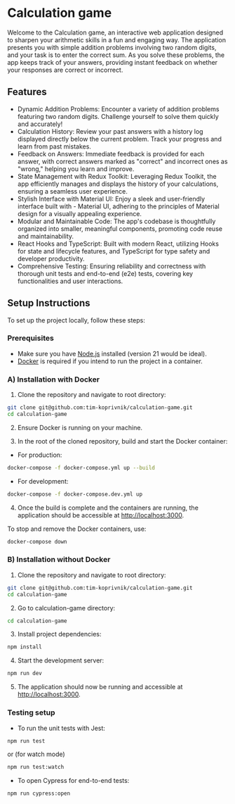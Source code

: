 # Calculation game

Welcome to the Calculation game, an interactive web application designed to sharpen your arithmetic skills in a fun and engaging way. The application presents you with simple addition problems involving two random digits, and your task is to enter the correct sum. As you solve these problems, the app keeps track of your answers, providing instant feedback on whether your responses are correct or incorrect.

## Features
- Dynamic Addition Problems: Encounter a variety of addition problems featuring two random digits. Challenge yourself to solve them quickly and accurately!
- Calculation History: Review your past answers with a history log displayed directly below the current problem. Track your progress and learn from past mistakes.
- Feedback on Answers: Immediate feedback is provided for each answer, with correct answers marked as "correct" and incorrect ones as "wrong," helping you learn and improve.
- State Management with Redux Toolkit: Leveraging Redux Toolkit, the app efficiently manages and displays the history of your calculations, ensuring a seamless user experience.
- Stylish Interface with Material UI: Enjoy a sleek and user-friendly interface built with - Material UI, adhering to the principles of Material design for a visually appealing experience.
- Modular and Maintainable Code: The app's codebase is thoughtfully organized into smaller, meaningful components, promoting code reuse and maintainability.
- React Hooks and TypeScript: Built with modern React, utilizing Hooks for state and lifecycle features, and TypeScript for type safety and developer productivity.
- Comprehensive Testing: Ensuring reliability and correctness with thorough unit tests and end-to-end (e2e) tests, covering key functionalities and user interactions.

## Setup Instructions

To set up the project locally, follow these steps:

### Prerequisites

- Make sure you have [Node.js](https://nodejs.org/) installed (version 21 would be ideal).
- [Docker](https://www.docker.com/get-started) is required if you intend to run the project in a container.

### A) Installation with Docker

1. Clone the repository and navigate to root directory:

```bash
git clone git@github.com:tim-koprivnik/calculation-game.git
cd calculation-game
```

2. Ensure Docker is running on your machine.

3. In the root of the cloned repository, build and start the Docker container:

- For production:

```bash
docker-compose -f docker-compose.yml up --build
```

- For development:

```bash
docker-compose -f docker-compose.dev.yml up
```

4. Once the build is complete and the containers are running, the application should be accessible at <http://localhost:3000>.

To stop and remove the Docker containers, use:

```bash
docker-compose down
```

### B) Installation without Docker

1. Clone the repository and navigate to root directory:

```bash
git clone git@github.com:tim-koprivnik/calculation-game.git
cd calculation-game
```

2. Go to calculation-game directory:

```bash
cd calculation-game
```

3. Install project dependencies:

```bash
npm install
```

4. Start the development server:

```bash
npm run dev
```

5. The application should now be running and accessible at <http://localhost:3000>.

### Testing setup

- To run the unit tests with Jest:

```bash
npm run test
```

or (for watch mode)

```bash
npm run test:watch
```

- To open Cypress for end-to-end tests:

```bash
npm run cypress:open
```
